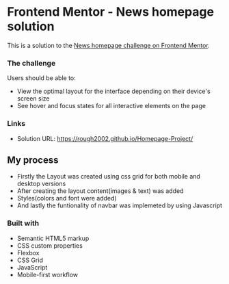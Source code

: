 # Frontend Mentor - News homepage solution

This is a solution to the [News homepage challenge on Frontend Mentor](https://www.frontendmentor.io/challenges/news-homepage-H6SWTa1MFl).

### The challenge

Users should be able to:

- View the optimal layout for the interface depending on their device's screen size
- See hover and focus states for all interactive elements on the page

### Links

- Solution URL: https://rough2002.github.io/Homepage-Project/

## My process

- Firstly the Layout was created using css grid for both mobile and desktop versions
- After creating the layout content(images & text) was added
- Styles(colors and font were added)
- And lastly the funtionality of navbar was implemeted by using Javascript

### Built with

- Semantic HTML5 markup
- CSS custom properties
- Flexbox
- CSS Grid
- JavaScript
- Mobile-first workflow
